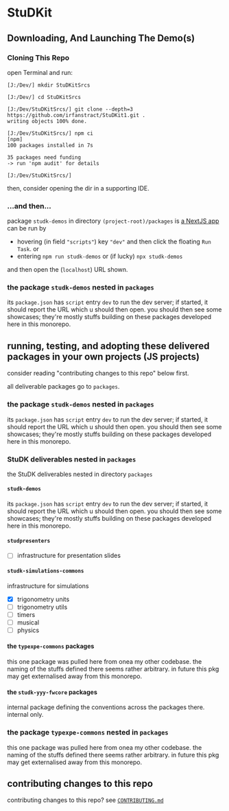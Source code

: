 






# StuDKit




## Downloading, And Launching The Demo(s)

### Cloning This Repo

open Terminal and run:
```
[J:/Dev/] mkdir StuDKitSrcs

[J:/Dev/] cd StuDKitSrcs

[J:/Dev/StuDKitSrcs/] git clone --depth=3 https://github.com/irfanstract/StuDKit1.git .
writing objects 100% done.

[J:/Dev/StuDKitSrcs/] npm ci
[npm]
100 packages installed in 7s

35 packages need funding
-> run 'npm audit' for details

[J:/Dev/StuDKitSrcs/]

```
then, consider opening the dir in a supporting IDE.

### ...and then...

package `studk-demos` in directory `(project-root)/packages`
is [a NextJS app](https://nextjs.org/docs/) can be run by

- hovering (in field `"scripts"`) key `"dev"` and then click the floating `Run Task`.
  or
- entering `npm run studk-demos` or (if lucky) `npx studk-demos`

and then open the (`localhost`) URL shown.

### the package `studk-demos` nested in `packages`

its `package.json` has `script` entry `dev` to run the dev server; if started, it should report the URL which u should then open.
you should then see some showcases; they're mostly stuffs building on these packages developed here in this monorepo.




## running, testing, and adopting these delivered packages in your own projects (JS projects)

consider reading "contributing changes to this repo" below first.

all deliverable packages go to `packages`.

### the package `studk-demos` nested in `packages`

its `package.json` has `script` entry `dev` to run the dev server; if started, it should report the URL which u should then open.
you should then see some showcases; they're mostly stuffs building on these packages developed here in this monorepo.

### StuDK deliverables nested in `packages`

the StuDK deliverables nested in directory `packages`

#### `studk-demos`

its `package.json` has `script` entry `dev` to run the dev server; if started, it should report the URL which u should then open.
you should then see some showcases; they're mostly stuffs building on these packages developed here in this monorepo.

#### `studpresenters`

- [ ] infrastructure for presentation slides

#### `studk-simulations-commons`

infrastructure for simulations

- [x] trigonometry units
- [ ] trigonometry utils
- [ ] timers
- [ ] musical
- [ ] physics

#### the `typexpe-commons` packages

this one package was pulled here from onea my other codebase.
the naming of the stuffs defined there seems rather arbitrary.
in future this pkg may get externalised away from this monorepo.

#### the `studk-yyy-fwcore` packages

internal package defining the conventions across the packages there.
internal only.

### the package `typexpe-commons` nested in `packages`

this one package was pulled here from onea my other codebase.
the naming of the stuffs defined there seems rather arbitrary.
in future this pkg may get externalised away from this monorepo.




## contributing changes to this repo

contributing changes to this repo?
see [`CONTRIBUTING.md`](./CONTRIBUTING.md)














